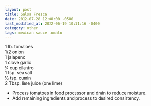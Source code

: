 ```yaml
---
layout: post
title: Salsa Fresca
date: 2012-07-28 12:00:00 -0500
last_modified_at: 2022-06-19 10:11:16 -0400
category: other
tags: mexican sauce tomato
---
```

1 lb. tomatoes  
1/2 onion  
1 jalapeno  
1 clove garlic  
¼ cup cilantro  
1 tsp. sea salt  
½ tsp. cumin  
2 Tbsp. lime juice (one lime)  
* Process tomatoes in food processor and drain to reduce moisture.
* Add remaining ingredients and process to desired consistency.
